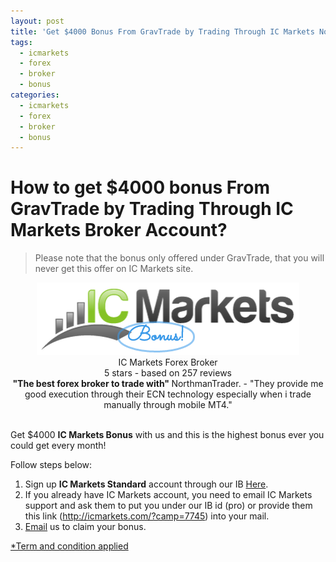 ```yaml
---
layout: post
title: 'Get $4000 Bonus From GravTrade by Trading Through IC Markets Now!'
tags:
  - icmarkets
  - forex
  - broker
  - bonus
categories:
  - icmarkets
  - forex
  - broker
  - bonus
---
```

# How to get $4000 bonus From GravTrade by Trading Through IC Markets Broker Account?
> Please note that the bonus only offered under GravTrade, that you will never get this offer on IC Markets site.
<div align="center">
<div itemscope itemtype="http://schema.org/Review">
  <div itemprop="itemReviewed" itemscope itemtype="https://schema.org/FinancialProduct">
    <img itemprop="image" src="/static/img/general-image/ic-markets-bonus.PNG" alt="IC Markets Standard Account Bonus"/>
    <br><span itemprop="name">IC Markets Forex Broker</span>
  </div>
   <div itemprop="aggregateRating" itemscope itemtype="http://schema.org/AggregateRating">
    <span itemprop="ratingValue">5</span> stars -
    based on <span itemprop="reviewCount">257</span> reviews
  </div>
  <b>"<span itemprop="name">The best forex broker to trade with</span>" </b>
  <span itemprop="author" itemscope itemtype="http://schema.org/Person">
    <span itemprop="name">NorthmanTrader.</span>
  </span>
  <span itemprop="reviewBody">- "They provide me good execution through their ECN technology especially when i trade manually through mobile MT4."</span>
  <div itemprop="publisher" itemscope itemtype="http://schema.org/Organization">
    <meta itemprop="name" content="www.GravTrade.com">
  </div>
</div>
</div><br>

Get $4000 **IC Markets Bonus** with us and this is the highest bonus ever you could get every month!

Follow steps below:

1. Sign up **IC Markets Standard** account through our IB [Here](http://icmarkets.com/?camp=7745 "Here").
2. If you already have IC Markets account, you need to email IC Markets support and ask them to put you under our IB id (pro) or provide them this link (http://icmarkets.com/?camp=7745) into your mail.
3. [Email](http://www.gravtrade.com/contact "Email") us to claim your bonus.

[*Term and condition applied](http://www.gravtrade.com/term-and-condition/ "Term and condition applied")
